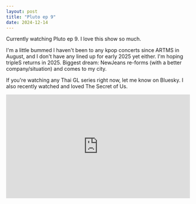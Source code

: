 ```yaml
---
layout: post
title: "Pluto ep 9"
date: 2024-12-14
---
```


Currently watching Pluto ep 9. I love this show so much.

I'm a little bummed I haven't been to any kpop concerts since ARTMS in August, and I don't have any lined up for early 2025 yet either. I'm hoping tripleS returns in 2025. Biggest dream: NewJeans re-forms (with a better company/situation) and comes to my city.

If you're watching any Thai GL series right now, let me know on Bluesky. I also recently watched and loved The Secret of Us.

<div style="position: relative; padding-bottom: 56.25%; height: 0; overflow: hidden; max-width: 100%; height: auto;">
  <iframe style="position: absolute; top: 0; left: 0; width: 100%; height: 100%;" src="https://www.youtube.com/embed/VXm8zPxC67I" frameborder="0" allowfullscreen></iframe>
</div>
